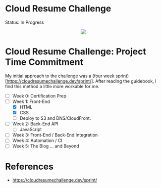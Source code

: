 # Cloud Resume Challenge

Status: In Progress

 <p align="center">
  <img src="https://media.tenor.com/e0ziOuLDsOUAAAAC/fox-jump.gif">
  </p>

# Cloud Resume Challenge: Project Time Commitment
My initial approach to the challenge was a (four week sprint)[https://cloudresumechallenge.dev/sprint/]. After reading the guidebook, I find this method a little more workable for me. 
- [ ] Week 0: Certification Prep
- [ ] Week 1: Front-End
  - [X] HTML
  - [X] CSS
  - [ ] Deploy to S3 and DNS/CloudFront.
- [ ] Week 2: Back-End API
  - [ ] JavaScript
- [ ] Week 3: Front-End / Back-End Integration
- [ ] Week 4: Automation / CI
- [ ] Week 5: The Blog ... and Beyond

# References
- https://cloudresumechallenge.dev/sprint/
